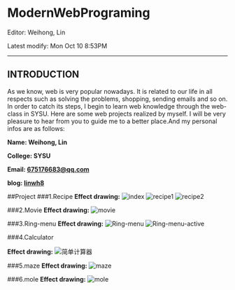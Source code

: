 # ModernWebPrograming

Editor: Weihong, Lin

Latest modify: Mon Oct 10 8:53PM

---

## INTRODUCTION
As we know, web is very popular nowadays. It is related to our life in all respects such as solving the problems, shopping, sending emails and so on. In order to catch its steps, I begin to learn web knowledge through the web-class in SYSU. Here are some web projects realized by myself. I will be very pleasure to hear from you to guide me to a better place.And my personal infos are as follows:

**Name: Weihong, Lin**

**College: SYSU**

**Email: 675176683@qq.com**

**blog:  [linwh8](http://write.blog.csdn.net/postlist)**

##Project
###1.Recipe
 **Effect drawing:**
 ![index](https://github.com/linwh8/ModernWebPrograming/raw/master/My_image/recipe_index.png)
 ![recipe1](https://github.com/linwh8/ModernWebPrograming/raw/master/My_image/recipe.png)
 ![recipe2](https://github.com/linwh8/ModernWebPrograming/raw/master/My_image/recipe_1.png)

###2.Movie
 **Effect drawing:**
 ![movie](https://github.com/linwh8/ModernWebPrograming/raw/master/My_image/movie.png)

###3.Ring-menu
 **Effect drawing:**
 ![Ring-menu](https://github.com/linwh8/ModernWebPrograming/raw/master/My_image/ring_menu.png)
 ![Ring-menu-active](https://github.com/linwh8/ModernWebPrograming/raw/master/My_image/ring_menu_active.png)
 
###4.Calculator

 **Effect drawing:**
 ![简单计算器](https://github.com/linwh8/ModernWebPrograming/raw/master/My_image/Calculator.png)
 
###5.maze
 **Effect drawing:**
 ![maze](https://github.com/linwh8/ModernWebPrograming/raw/master/My_image/maze.png)
 
###6.mole
 **Effect drawing:**
  ![mole](https://github.com/linwh8/ModernWebPrograming/raw/master/My_image/mole.png)
 

 

 